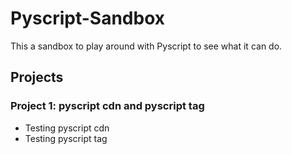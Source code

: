 # Pyscript-Sandbox
This a sandbox to play around with Pyscript to see what it can do.

## Projects

### Project 1: pyscript cdn and pyscript tag
- Testing pyscript cdn
- Testing pyscript tag
